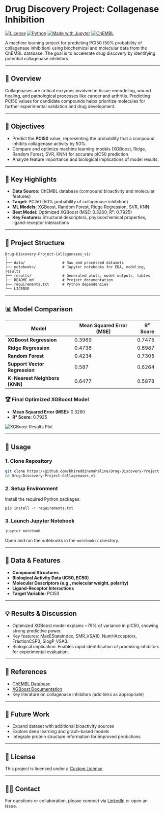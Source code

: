 # Drug Discovery Project: Collagenase Inhibition

[![License](https://img.shields.io/badge/license-Custom-blue.svg)](./LICENSE)
[![Python](https://img.shields.io/badge/Python-3.9%2B-blue.svg)](https://www.python.org/)
[![Made with Jupyter](https://img.shields.io/badge/Made%20with-Jupyter%20Notebook-orange.svg)](https://jupyter.org/)
[![ChEMBL](https://img.shields.io/badge/Data-ChEMBL-4E6E8E?logo=datadog)](https://www.ebi.ac.uk/chembl/)

A machine learning project for predicting PCI50 (50% probability of collagenase inhibition) using biochemical and molecular data from the ChEMBL database. The goal is to accelerate drug discovery by identifying potential collagenase inhibitors.

---

## 📝 Overview

Collagenases are critical enzymes involved in tissue remodeling, wound healing, and pathological processes like cancer and arthritis. Predicting PCI50 values for candidate compounds helps prioritize molecules for further experimental validation and drug development.

---

## 🎯 Objectives

- Predict the **PCI50** value, representing the probability that a compound inhibits collagenase activity by 50%.
- Compare and optimize machine learning models (XGBoost, Ridge, Random Forest, SVR, KNN) for accurate pIC50 prediction.
- Analyze feature importance and biological implications of model results.

---

## 🔑 Key Highlights

- **Data Source:** ChEMBL database (compound bioactivity and molecular features)
- **Target:** PCI50 (50% probability of collagenase inhibition)
- **ML Models:** XGBoost, Random Forest, Ridge Regression, SVR, KNN
- **Best Model:** Optimized XGBoost (MSE: 0.3260, R²: 0.7925)
- **Key Features:** Structural descriptors, physicochemical properties, ligand-receptor interactions

---

## 📂 Project Structure

```
Drug-Discovery-Project-Collagenases_v1/
│
├── data/                 # Raw and processed datasets
├── notebooks/            # Jupyter notebooks for EDA, modeling, results
├── results/              # Generated plots, model outputs, tables
├── README.md             # Project documentation
├── requirements.txt      # Python dependencies
└── LICENSE
```

---

## 📊 Model Comparison

| Model                            | Mean Squared Error (MSE) | R² Score |
|-----------------------------------|--------------------------|----------|
| **XGBoost Regression**           | 0.3969                   | 0.7475   |
| **Ridge Regression**             | 0.4736                   | 0.6987   |
| **Random Forest**                | 0.4234                   | 0.7305   |
| **Support Vector Regression**     | 0.587                    | 0.6264   |
| **K-Nearest Neighbors (KNN)**     | 0.6477                   | 0.5878   |

### 🏆 Final Optimized XGBoost Model

- **Mean Squared Error (MSE):** 0.3260
- **R² Score:** 0.7925

![XGBoost Results Plot](https://github.com/user-attachments/assets/4729d5bd-431f-4c96-8cf2-25c9e5df4231)

---

## 🚀 Usage

### 1. Clone Repository

```bash
git clone https://github.com/khireddinemahaline/Drug-Discovery-Project-Collagenases_v1.git
cd Drug-Discovery-Project-Collagenases_v1
```

### 2. Setup Environment

Install the required Python packages:

```bash
pip install -r requirements.txt
```

### 3. Launch Jupyter Notebook

```bash
jupyter notebook
```
Open and run the notebooks in the `notebooks/` directory.

---

## 🧪 Data & Features

- **Compound Structures**
- **Biological Activity Data (IC50, EC50)**
- **Molecular Descriptors (e.g., molecular weight, polarity)**
- **Ligand-Receptor Interactions**
- **Target Variable:** PCI50

---

## 💡 Results & Discussion

- Optimized XGBoost model explains ~79% of variance in pIC50, showing strong predictive power.
- Key features: MaxEStateIndex, SMR_VSA10, NumHAcceptors, FractionCSP3, SlogP_VSA3.
- Biological implication: Enables rapid identification of promising inhibitors for experimental evaluation.

---

## 📌 References

- [ChEMBL Database](https://www.ebi.ac.uk/chembl/)
- [XGBoost Documentation](https://xgboost.readthedocs.io/)
- Key literature on collagenase inhibitors (add links as appropriate)

---

## 🚦 Future Work

- Expand dataset with additional bioactivity sources
- Explore deep learning and graph-based models
- Integrate protein structure information for improved predictions

---

## 📄 License

This project is licensed under a [Custom License](./LICENSE).

---

## 🙋‍♂️ Contact

For questions or collaboration, please connect via [LinkedIn](https://www.linkedin.com/in/khireddine-mhalaine/) or open an issue.
